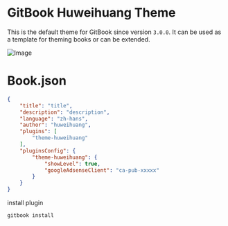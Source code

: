 # GitBook Huweihuang Theme

This is the default theme for GitBook since version `3.0.0`. It can be used as a template for theming books or can be extended.

![Image](https://raw.github.com/GitbookIO/theme-huweihuang/master/preview.png)

# Book.json

```json
{
    "title": "title",
    "description": "description",
    "language": "zh-hans",
    "author": "huweihuang",
    "plugins": [
        "theme-huweihuang"
    ],
    "pluginsConfig": {
        "theme-huweihuang": {
            "showLevel": true,
            "googleAdsenseClient": "ca-pub-xxxxx"
        }
    }
}
```

install plugin

```bash
gitbook install
```
